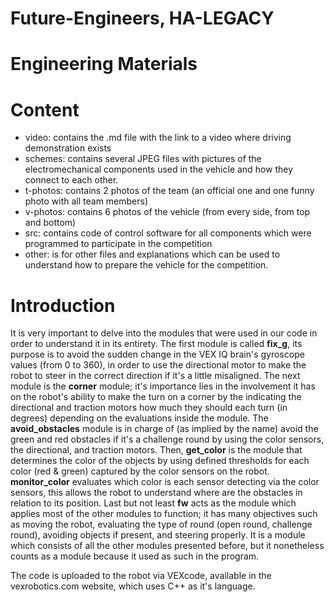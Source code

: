 # Future-Engineers, HA-LEGACY

# Engineering Materials


# Content
- video: contains the .md file with the link to a video where driving demonstration exists
- schemes: contains several JPEG files with pictures of the electromechanical components used in the vehicle and how they connect to each other.
- t-photos:  contains 2 photos of the team (an official one and one funny photo with all team members)
- v-photos: contains 6 photos of the vehicle (from every side, from top and bottom)
- src: contains code of control software for all components which were programmed to participate in the competition
- other: is for other files and explanations which can be used to understand how to prepare the vehicle for the competition. 

# Introduction 
It is very important to delve into the modules that were used in our code in order to understand it in its entirety. The first module is called **fix_g**, its purpose is to avoid the sudden change in the VEX IQ brain's gyroscope values (from 0 to 360), in order to use the directional motor to make the robot to steer in the correct direction if it's a little misaligned. The next module is the **corner** module; it's importance lies in the involvement it has on the robot's ability to make the turn on a corner by the indicating the directional and traction motors how much they should each turn (in degrees) depending on the evaluations inside the module. The **avoid_obstacles** module is in charge of (as implied by the name) avoid the green and red obstacles if it's a challenge round by using the color sensors, the directional, and traction motors. Then, **get_color** is the module that determines the color of the objects by using defined thresholds for each color (red & green) captured by the color sensors on the robot. **monitor_color** evaluates which color is each sensor detecting via the color sensors, this allows the robot to understand where are the obstacles in relation to its position. Last but not least **fw** acts as the module which applies most of the other modules to function; it has many objectives such as moving the robot, evaluating the type of round (open round, challenge round), avoiding objects if present, and steering properly. It is a module which consists of all the other modules presented before, but it nonetheless counts as a module because it used as such in the program. 

The code is uploaded to the robot via VEXcode, available in the vexrobotics.com website, which uses C++ as it's language. 
